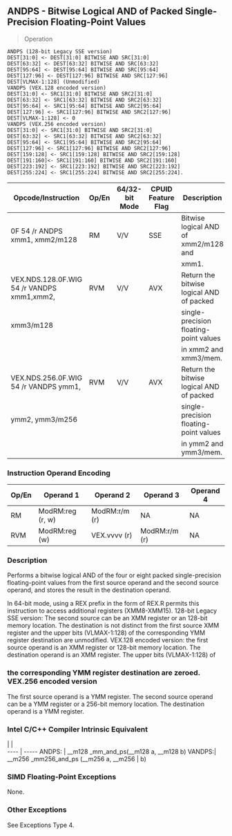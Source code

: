 ## ANDPS - Bitwise Logical AND of Packed Single-Precision Floating-Point Values

> Operation

``` slim
ANDPS (128-bit Legacy SSE version)
DEST[31:0] <- DEST[31:0] BITWISE AND SRC[31:0]
DEST[63:32] <- DEST[63:32] BITWISE AND SRC[63:32]
DEST[95:64] <- DEST[95:64] BITWISE AND SRC[95:64]
DEST[127:96] <- DEST[127:96] BITWISE AND SRC[127:96]
DEST[VLMAX-1:128] (Unmodified)
VANDPS (VEX.128 encoded version)
DEST[31:0] <- SRC1[31:0] BITWISE AND SRC2[31:0]
DEST[63:32] <- SRC1[63:32] BITWISE AND SRC2[63:32]
DEST[95:64] <- SRC1[95:64] BITWISE AND SRC2[95:64]
DEST[127:96] <- SRC1[127:96] BITWISE AND SRC2[127:96]
DEST[VLMAX-1:128] <- 0
VANDPS (VEX.256 encoded version)
DEST[31:0] <- SRC1[31:0] BITWISE AND SRC2[31:0]
DEST[63:32] <- SRC1[63:32] BITWISE AND SRC2[63:32]
DEST[95:64] <- SRC1[95:64] BITWISE AND SRC2[95:64]
DEST[127:96] <- SRC1[127:96] BITWISE AND SRC2[127:96]
DEST[159:128] <- SRC1[159:128] BITWISE AND SRC2[159:128]
DEST[191:160]<- SRC1[191:160] BITWISE AND SRC2[191:160]
DEST[223:192] <- SRC1[223:192] BITWISE AND SRC2[223:192]
DEST[255:224] <- SRC1[255:224] BITWISE AND SRC2[255:224].

```

 Opcode/Instruction                        | Op/En| 64/32-bit Mode| CPUID Feature Flag| Description                             
 ---  | --- | --- | --- | ---
 0F 54 /r ANDPS xmm1, xmm2/m128            | RM   | V/V           | SSE               | Bitwise logical AND of xmm2/m128 and    
                                           |      |               |                   | xmm1.                                   
 VEX.NDS.128.0F.WIG 54 /r VANDPS xmm1,xmm2,| RVM  | V/V           | AVX               | Return the bitwise logical AND of packed
 xmm3/m128                                 |      |               |                   | single-precision floating-point values  
                                           |      |               |                   | in xmm2 and xmm3/mem.                   
 VEX.NDS.256.0F.WIG 54 /r VANDPS ymm1,     | RVM  | V/V           | AVX               | Return the bitwise logical AND of packed
 ymm2, ymm3/m256                           |      |               |                   | single-precision floating-point values  
                                           |      |               |                   | in ymm2 and ymm3/mem.                   

### Instruction Operand Encoding
 Op/En| Operand 1       | Operand 2    | Operand 3    | Operand 4
 ---  | --- | --- | --- | ---
 RM   | ModRM:reg (r, w)| ModRM:r/m (r)| NA           | NA       
 RVM  | ModRM:reg (w)   | VEX.vvvv (r) | ModRM:r/m (r)| NA       

### Description
Performs a bitwise logical AND of the four or eight packed single-precision
floating-point values from the first source operand and the second source operand,
and stores the result in the destination operand.

In 64-bit mode, using a REX prefix in the form of REX.R permits this instruction
to access additional registers (XMM8-XMM15). 128-bit Legacy SSE version: The
second source can be an XMM register or an 128-bit memory location. The destination
is not distinct from the first source XMM register and the upper bits (VLMAX-1:128)
of the corresponding YMM register destination are unmodified. VEX.128 encoded
version: the first source operand is an XMM register or 128-bit memory location.
The destination operand is an XMM register. The upper bits (VLMAX-1:128) of
### the corresponding YMM register destination are zeroed. VEX.256 encoded version
The first source operand is a YMM register. The second source operand can be
a YMM register or a 256-bit memory location. The destination operand is a YMM
register.



### Intel C/C++ Compiler Intrinsic Equivalent
   | |  
---- | -----
 ANDPS: | __m128 _mm_and_ps(__m128 a, __m128 b) 
 VANDPS:| __m256 _mm256_and_ps (__m256 a, __m256
        | b)                                    

### SIMD Floating-Point Exceptions
None.


### Other Exceptions
See Exceptions Type 4.
